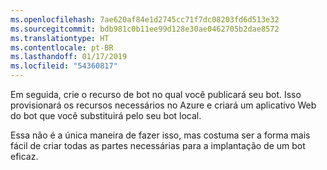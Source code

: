 ```yaml
---
ms.openlocfilehash: 7ae620af84e1d2745cc71f7dc08203fd6d513e32
ms.sourcegitcommit: bdb981c0b11ee99d128e30ae0462705b2dae8572
ms.translationtype: HT
ms.contentlocale: pt-BR
ms.lasthandoff: 01/17/2019
ms.locfileid: "54360817"
---
```

Em seguida, crie o recurso de bot no qual você publicará seu bot. Isso provisionará os recursos necessários no Azure e criará um aplicativo Web do bot que você substituirá pelo seu bot local.

Essa não é a única maneira de fazer isso, mas costuma ser a forma mais fácil de criar todas as partes necessárias para a implantação de um bot eficaz.